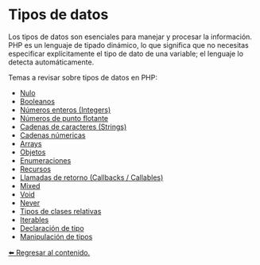 # Tipos de datos

Los tipos de datos son esenciales para manejar y procesar la información. PHP es un lenguaje de tipado dinámico, lo que significa que no necesitas especificar explícitamente el tipo de dato de una variable; el lenguaje lo detecta automáticamente.

Temas a revisar sobre tipos de datos en PHP:
- [Nulo](./tipos_de_datos/nulo.md)
- [Booleanos](./tipos_de_datos/booleanos.md)
- [Números enteros (Integers)](./tipos_de_datos/num_enteros.md)
- [Números de punto flotante](./tipos_de_datos/num_punto_flotante.md)
- [Cadenas de caracteres (Strings)](./tipos_de_datos/cadena_caracteres.md)
- [Cadenas númericas](./tipos_de_datos/cadena_numerica.md)
- [Arrays](./tipos_de_datos/arrays.md)
- [Objetos](./tipos_de_datos/objetos.md)
- [Enumeraciones](./tipos_de_datos/enumeraciones1.md)
- [Recursos](./tipos_de_datos/recursos.md)
- [Llamadas de retorno (Callbacks / Callables)](./tipos_de_datos/llamada_retorno.md)
- [Mixed](./tipos_de_datos/mixed.md)
- [Void](./tipos_de_datos/void.md)
- [Never](./tipos_de_datos/never.md)
- [Tipos de clases relativas](./tipos_de_datos/tipo_clase_relativa.md)
- [Iterables](./tipos_de_datos/iterables.md)
- [Declaración de tipo](./tipos_de_datos/declaracion_tipo.md)
- [Manipulación de tipos](./tipos_de_datos/manipulacion_tipos.md)

[⬅️ Regresar al contenido.](../README.md)